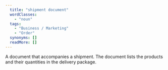```yaml
---
  title: "shipment document"
  wordClasses: 
    - "noun"
  tags: 
    - "Business / Marketing"
    - "Order"
  synonyms: []
  readMore: []
---
```

A document that accompanies a shipment. The document lists the products and their quantities in the delivery package.
